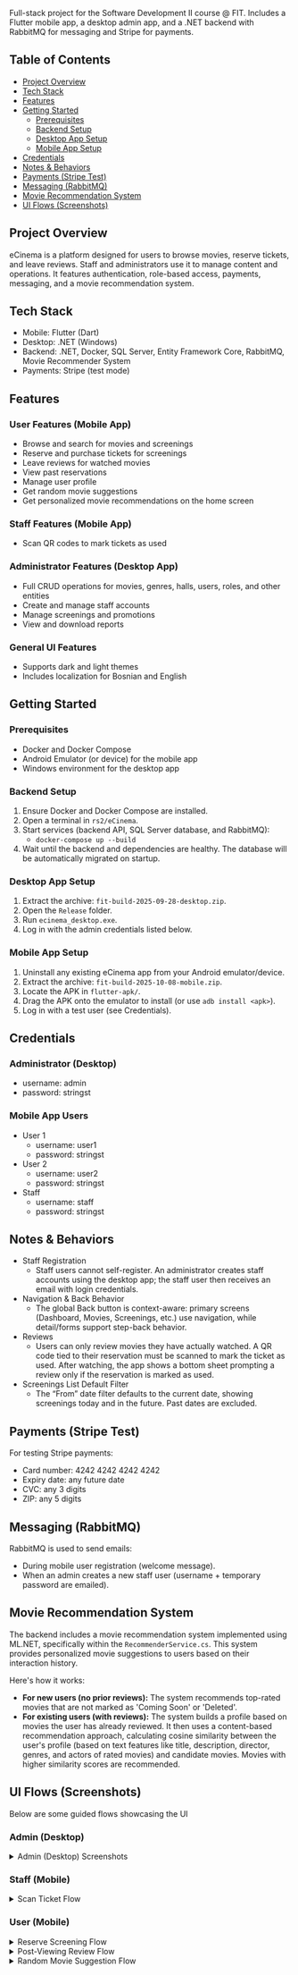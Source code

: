 
Full-stack project for the Software Development II course @ FIT. Includes a Flutter mobile app, a desktop admin app, and a .NET backend with RabbitMQ for messaging and Stripe for payments.

## Table of Contents
- [Project Overview](#project-overview)
- [Tech Stack](#tech-stack)
- [Features](#features)
- [Getting Started](#getting-started)
  - [Prerequisites](#prerequisites)
  - [Backend Setup](#backend-setup)
  - [Desktop App Setup](#desktop-app-setup)
  - [Mobile App Setup](#mobile-app-setup)
- [Credentials](#credentials)
- [Notes & Behaviors](#notes--behaviors)
- [Payments (Stripe Test)](#payments-stripe-test)
- [Messaging (RabbitMQ)](#messaging-rabbitmq)
- [Movie Recommendation System](#movie-recommendation-system)
- [UI Flows (Screenshots)](#ui-flows-screenshots)

## Project Overview
eCinema is a platform designed for users to browse movies, reserve tickets, and leave reviews. Staff and administrators use it to manage content and operations. It features authentication, role-based access, payments, messaging, and a movie recommendation system.

## Tech Stack
- Mobile: Flutter (Dart)
- Desktop: .NET (Windows)
- Backend: .NET, Docker, SQL Server, Entity Framework Core, RabbitMQ, Movie Recommender System
- Payments: Stripe (test mode)

## Features
### User Features (Mobile App)
- Browse and search for movies and screenings
- Reserve and purchase tickets for screenings
- Leave reviews for watched movies
- View past reservations
- Manage user profile
- Get random movie suggestions
- Get personalized movie recommendations on the home screen

### Staff Features (Mobile App)
- Scan QR codes to mark tickets as used

### Administrator Features (Desktop App)
- Full CRUD operations for movies, genres, halls, users, roles, and other entities
- Create and manage staff accounts
- Manage screenings and promotions
- View and download reports

### General UI Features
- Supports dark and light themes
- Includes localization for Bosnian and English

## Getting Started

### Prerequisites
- Docker and Docker Compose
- Android Emulator (or device) for the mobile app
- Windows environment for the desktop app

### Backend Setup
1. Ensure Docker and Docker Compose are installed.
2. Open a terminal in `rs2/eCinema`.
3. Start services (backend API, SQL Server database, and RabbitMQ): 
   - `docker-compose up --build`
4. Wait until the backend and dependencies are healthy. The database will be automatically migrated on startup.

### Desktop App Setup
1. Extract the archive: `fit-build-2025-09-28-desktop.zip`.
2. Open the `Release` folder.
3. Run `ecinema_desktop.exe`.
4. Log in with the admin credentials listed below.

### Mobile App Setup
1. Uninstall any existing eCinema app from your Android emulator/device.
2. Extract the archive: `fit-build-2025-10-08-mobile.zip`.
3. Locate the APK in `flutter-apk/`.
4. Drag the APK onto the emulator to install (or use `adb install <apk>`).
5. Log in with a test user (see Credentials).

## Credentials
### Administrator (Desktop)
- username: admin
- password: stringst

### Mobile App Users
- User 1
  - username: user1
  - password: stringst
- User 2
  - username: user2
  - password: stringst
- Staff
  - username: staff
  - password: stringst

## Notes & Behaviors
- Staff Registration
  - Staff users cannot self-register. An administrator creates staff accounts using the desktop app; the staff user then receives an email with login credentials.
- Navigation & Back Behavior
  - The global Back button is context-aware: primary screens (Dashboard, Movies, Screenings, etc.) use navigation, while detail/forms support step-back behavior.
- Reviews
  - Users can only review movies they have actually watched. A QR code tied to their reservation must be scanned to mark the ticket as used. After watching, the app shows a bottom sheet prompting a review only if the reservation is marked as used.
- Screenings List Default Filter
  - The “From” date filter defaults to the current date, showing screenings today and in the future. Past dates are excluded.

## Payments (Stripe Test)
For testing Stripe payments:
- Card number: 4242 4242 4242 4242
- Expiry date: any future date
- CVC: any 3 digits
- ZIP: any 5 digits

## Messaging (RabbitMQ)
RabbitMQ is used to send emails:
- During mobile user registration (welcome message).
- When an admin creates a new staff user (username + temporary password are emailed).

## Movie Recommendation System
The backend includes a movie recommendation system implemented using ML.NET, specifically within the `RecommenderService.cs`. This system provides personalized movie suggestions to users based on their interaction history.

Here's how it works:
- **For new users (no prior reviews):** The system recommends top-rated movies that are not marked as 'Coming Soon' or 'Deleted'.
- **For existing users (with reviews):** The system builds a profile based on movies the user has already reviewed. It then uses a content-based recommendation approach, calculating cosine similarity between the user's profile (based on text features like title, description, director, genres, and actors of rated movies) and candidate movies. Movies with higher similarity scores are recommended.

## UI Flows (Screenshots)
Below are some guided flows showcasing the UI

### Admin (Desktop)
<details>
<summary>Admin (Desktop) Screenshots</summary>

  ![Dashboard Overview](UI/screenshots/dashboard.png) ![Dashboard with Menu](UI/screenshots/dashboard-2.png) ![Reports Overview](UI/screenshots/reports-1.png) ![Ticket Sales and Revenue](UI/screenshots/reports-2.png) ![Screening Attendance](UI/screenshots/reports-3.png)

  ![Movies List](UI/screenshots/movies.png) ![Screenings List](UI/screenshots/screenings.png) ![Edit Screening Details](UI/screenshots/screening-details-1.png) ![Edit Screening Seat Layout](UI/screenshots/screening-details-2.png) ![Settings Page Top](UI/screenshots/settings-1.png) ![Settings Page Scrolled](UI/screenshots/settings-2.png)

</details>

### Staff (Mobile)
  <details>
  <summary>Scan Ticket Flow</summary>

  ![Initial Scan Screen](UI/screenshots/staff_1.png)
  ![Successful Scan](UI/screenshots/staff_valid.png)
  ![Ticket Already Used Error](UI/screenshots/staff_used.png)
  ![Invalid Ticket Error](UI/screenshots/staff_.png)
  </details>

### User (Mobile)
  <details>
  <summary>Reserve Screening Flow</summary>

  1.  **Home screen**
    
      ![Home screen](UI/screenshots/reservation-1.png)
  2.  **Select movie**
      
      ![Select movie](UI/screenshots/reservation-2.png)
  3.  **Select screening**
       
       ![Select screening (Top View)](UI/screenshots/reservation-3.1.png) ![Select screening (Scrolled View)](UI/screenshots/reservation-3.2.png)
   4.  **Seating selection and reservation details**
       
       ![Seating selection (Top View)](UI/screenshots/reservation-4.1.png) ![Seating selection (Scrolled View)](UI/screenshots/reservation-4.2.png)
   5.  **Payment**
       
       ![Payment (Top View)](UI/screenshots/reservation-5.1.png) ![Payment (Scrolled View)](UI/screenshots/reservation-5.2.png)
  6.  **Reservation Confirmation**
      
      ![Confirmation](UI/screenshots/reservation-6.png)
  </details>
  <details>
  <summary>Post-Viewing Review Flow</summary>

  ![Post-Viewing Review](UI/screenshots/review.png)
  </details>
  <details>
  <summary>Random Movie Suggestion Flow</summary>

  This flow demonstrates how users can get a random movie suggestion based on selected filters:
  
 ![Home Screen](UI/screenshots/reservation-1.png) ![Filter Options](UI/screenshots/random-1.png) ![Suggested Movie](UI/screenshots/random-2.png)
  </details>
